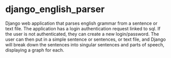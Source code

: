 # django_english_parser
Django web application that parses english grammar from a sentence or text file.
The application has a login authentication request linked to sql. If the user is not authenticated, they can create a new login/password. 
The user can then put in a simple sentence or sentences, or text file, and Django will break down the sentences into singular sentences and parts of speech, displaying a graph for each.
